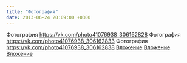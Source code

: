 ```yaml
---
title: "Фотография"
date: 2013-06-24 20:09:00 +0300
---
```


Фотография
<a class="vk-attach" href="https://vk.com/photo41076938_306162828">https://vk.com/photo41076938_306162828</a>
Фотография
<a class="vk-attach" href="https://vk.com/photo41076938_306162833">https://vk.com/photo41076938_306162833</a>
Фотография
<a class="vk-attach" href="https://vk.com/photo41076938_306162838">https://vk.com/photo41076938_306162838</a>
<a class="vk-attach" href="https://vk.com/photo41076938_306162828">Вложение</a>
<a class="vk-attach" href="https://vk.com/photo41076938_306162833">Вложение</a>
<a class="vk-attach" href="https://vk.com/photo41076938_306162838">Вложение</a>

